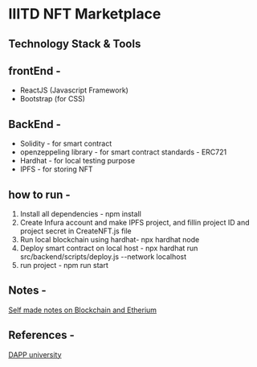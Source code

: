 # IIITD NFT Marketplace

## Technology Stack & Tools

## frontEnd -
 - ReactJS (Javascript Framework)
 - Bootstrap (for CSS)
## BackEnd - 
 - Solidity - for smart contract
 - openzeppeling library - for smart contract standards  - ERC721
 - Hardhat - for local testing purpose
 - IPFS - for storing NFT

 ## how to run - 
1. Install all dependencies  - npm install
2. Create Infura account and make IPFS project, and fillin project ID and project secret in CreateNFT.js file
3. Run local blockchain using hardhat- npx hardhat node
4. Deploy smart contract on local host  -  npx hardhat run src/backend/scripts/deploy.js --network localhost
5. run project - npm run start

 ## Notes - 
[Self made notes on Blockchain and Etherium](https://drive.google.com/file/d/1wfgyhrt7d4XwMMGSxgEZPCk7J2szOrHk/view?usp=sharing)

 ## References - 
 [DAPP university](https://github.com/dappuniversity/nft_marketplace)



